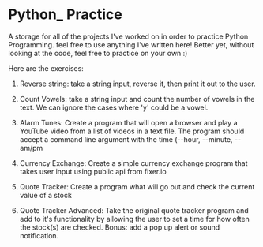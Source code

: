 # Python_ Practice

A storage for all of the projects I've worked on in order to practice Python Programming. feel free to use anything I've written here! Better yet, without looking at the code, feel free to practice on your own :)

Here are the exercises:

1. Reverse string: take a string input, reverse it, then print it out to the user.

2. Count Vowels: take a string input and count the number of vowels in the text. We can ignore the cases where 'y' could be a vowel.

3. Alarm Tunes: Create a program that will open a browser and play a YouTube video from a list of videos in a text file. The program should accept a command line argument with the time (--hour, --minute, --am/pm

4. Currency Exchange: Create a simple currency exchange program that takes user input using public api from fixer.io

5. Quote Tracker: Create a program what will go out and check the current value of a stock

6. Quote Tracker Advanced: Take the original quote tracker program and add to it's functionality by allowing the user to set a time for how often the stock(s) are checked. Bonus: add a pop up alert or sound notification.
